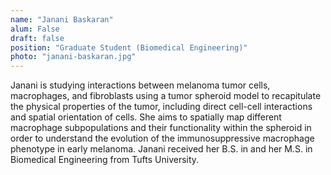 ```yaml
---
name: "Janani Baskaran"
alum: False
draft: false
position: "Graduate Student (Biomedical Engineering)"
photo: "janani-baskaran.jpg"
---
```


Janani is studying interactions between melanoma tumor cells, macrophages, and fibroblasts using a tumor spheroid model to recapitulate the physical properties of the tumor, including direct cell-cell interactions and spatial orientation of cells. She aims to spatially map different macrophage subpopulations and their functionality within the spheroid in order to understand the evolution of the immunosuppressive macrophage phenotype in early melanoma. Janani received her B.S. in and her M.S. in Biomedical Engineering from Tufts University. 
